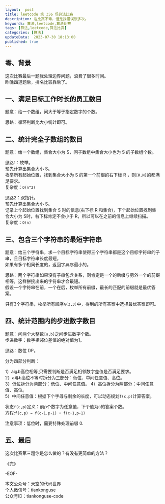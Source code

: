 ```yaml
---   
layout:  post  
title: leetcode 第 356 场算法比赛  
description: 这比赛不难，但是我错误很多次。          
keywords: 算法,leetcode,算法比赛  
tags: [算法,leetcode,算法比赛]    
categories: [算法]  
updateData:  2023-07-30 18:13:00  
published: true  
---  
```



## 零、背景  


这次比赛最后一题我处理边界问题，浪费了很多时间。  
昨晚四道题后，排名比较靠后了。  


## 一、满足目标工作时长的员工数目  


题意：给一个数组，问大于等于指定数字的个数。  


思路：循环判断比大小统计即可。  


## 二、统计完全子数组的数目  


题意：给一个数组，集合大小为 S，问子数组中集合大小也为 S 的子数组个数。  


思路1：枚举。  
预先计算出集合大小 S。  
枚举所有起始位置，找到集合大小为 S 的第一个前缀的右下标 R ，则`[R,N]`的都满足要求。  
复杂度：`O(n^2)`  


思路2：双指针。  
预先计算出集合大小 S。  
记录上个起始位置找到集合 S 时的信息(右下标 R 和集合)，下个起始位置找到集合大小为 S时，右下标肯定不会小于 R，所以可以在之前的信息上继续扫描。  
复杂度：`O(n)`  


## 三、包含三个字符串的最短字符串  


题意：给三个字符串，求一个目标字符串使得三个字符串都是这个目标字符串的子串，且目标字符串长度最短。  
如果有多个相同长度的，返回字典序最小的。  


思路：两个字符串如果没有子串包含关系，则肯定是一个的后缀与另外一个的前缀相等，这样拼接出来的字符串才会最短。  
假设一个字符串在前，一个在后，枚举所有前缀，最长的匹配的前缀就是最优答案。  


只有3个字符串，枚举所有顺序`A(3,3)`中，得到的所有答案中选择最优答案即可。  


## 四、统计范围内的步进数字数目  


题意：问两个大整数`[a,b]`之间步进数字个数。  
步进数字：数字相邻位差值的绝对值为1。  


思路：数位 DP。  


分为四部分判断：  


1）a与b高位相等,只需要判断是否满足相邻数字差值是否满足要求。  
2）a与b高位不等时拆分为三部分：低位、中间任意值、高位。  
3）低位拆分为两部分：低位、中间任意值。
4）高位拆分为两部分：中间任意值、高位。  
5）中间任意值：根据下个字母与剩余的长度，可以动态规划`f(c,p)`计算答案。  


状态`f(c,p)`定义：前p个数字为任意值，下个值为c的答案个数。  
方程:`f(c,p) = f(c-1,p-1) + f(c+1,p-1)`  


注意事项：低位时，需要特殊处理前缀 0.  


## 五、最后  


这次比赛第三题你是怎么做的？有没有更简单的方法？  


《完》  


-EOF-  



本文公众号：天空的代码世界  
个人微信号：tiankonguse  
公众号ID：tiankonguse-code  
  

